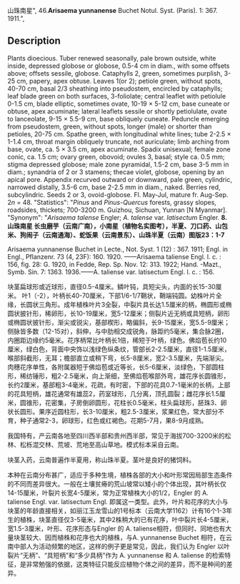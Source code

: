 山珠南星",
46.**Arisaema yunnanense** Buchet Notul. Syst. (Paris). 1: 367. 1911.",

## Description
Plants dioecious. Tuber renewed seasonally, pale brown outside, white inside, depressed globose or globose, 0.5-4 cm in diam., with some offsets above; offsets sessile, globose. Cataphylls 2, green, sometimes purplish, 3-25 cm, papery, apex obtuse. Leaves 1(or 2); petiole green, without spots, 40-70 cm, basal 2/3 sheathing into pseudostem, encircled by cataphylls; leaf blade green on both surfaces, 3-foliolate; central leaflet with petiolule 0-1.5 cm, blade elliptic, sometimes ovate, 10-19 × 5-12 cm, base cuneate or obtuse, apex acuminate; lateral leaflets sessile or shortly petiolulate, ovate to lanceolate, 9-15 × 5.5-9 cm, base obliquely cuneate. Peduncle emerging from pseudostem, green, without spots, longer (male) or shorter than petioles, 20-75 cm. Spathe green, with longitudinal white lines; tube 2-2.5 × 1-1.4 cm, throat margin obliquely truncate, not auriculate; limb arching from base, ovate, ca. 5 × 3.5 cm, apex acuminate. Spadix unisexual; female zone conic, ca. 1.5 cm; ovary green, obovoid; ovules 3, basal; style ca. 0.5 mm; stigma depressed globose; male zone pyramidal, 1.5-2 cm, base 3-5 mm in diam.; synandria of 2 or 3 stamens; thecae violet, globose, opening by an apical pore. Appendix recurved outward or downward, pale green, cylindric, narrowed distally, 3.5-6 cm, base 2-2.5 mm in diam., naked. Berries red, subcylindric. Seeds 2 or 3, ovoid-globose. Fl. May-Jul, mature fr. Aug-Sep. 2*n* = 48.
  "Statistics": "*Pinus* and *Pinus*-*Quercus* forests, grassy slopes, roadsides, thickets; 700-3200 m. Guizhou, Sichuan, Yunnan [N Myanmar].
  "Synonym": "*Arisaema talense* Engler; *A. talense* var. *latisectum* Engler.
**8. 山珠南星 长虫磨芋（云南广南），小南星（植物名实图考），半夏、刀口药、山包米、狗闹子（云南通海）、蛇饭果（云南景东）、山珠半夏（云南）图版23：1-7**

Arisaema yunnanense Buchet in Lecte., Not. Syst. 1 (12) : 367. 1911; Engl. in Engl., Pflanzenr. 73 (4, 23F): 160. 1920. ——Arisaema taliense Engl. l. c. : 156, fig. 28: G. 1920, in Fedde, Rep. Sp. Nov. 12: 313. 1922; Hand. -Mazt., Symb. Sin. 7: 1363. 1936.——A. taliense var. latisectum Engl. l. c. : 156.

块茎扁球形或近球形，直径0.5-4厘米。鳞叶钝，具短尖头，内面的长15-30厘米。 叶1（-2），叶柄长40-70厘米，下部1/6-1/7鞘状，鞘端钝圆。幼株叶片全缘，长圆状三角形。成年植株叶片3全裂，中裂片具长达1.5厘米的柄，椭圆形或椭圆状披针形，稀卵形，长10-19厘米，宽5-12厘米；侧裂片近无柄或具短柄，卵形或椭圆状披针形，渐尖或锐尖，基部楔形，略偏斜，长9-15厘米，宽5.5-9厘米；侧脉皆多数（12-15对），斜伸，与中肋相交成锐角，脉距约5毫米，集合脉2圈，内圈距边缘约5毫米。花序柄常比叶柄长1倍，稀短于叶柄，绿色。佛焰苞长约10厘米，绿白色，背面中央饰以浅绿色纵条纹，管部长2-2.5厘米，直径1-1.5厘米，喉部斜截形，无耳；檐部直立或稍下弯，长5-8厘米，宽2-3.5厘米，先端渐尖。肉穗花序单性，各附属器短于佛焰苞或近等长，长5-6厘米，淡绿色，下部圆柱形，稀纺锤形，粗2-2.5毫米，向上渐细，至佛焰苞喉部外弯，雄花序长圆锥形，长约2厘米，基部粗3-4毫米，花疏，有时密，下部的花具0.7-1毫米的长柄，上部的花具短柄，雄花通常有雄蕊2，药室球形，几分离，顶孔圆裂；雌花序长1.5厘米，圆锥形，花密集，子房倒卵圆形，花柱长0.5毫米，柱头扁球形，胚珠3、卵状长圆形。果序近圆柱形，长3-10厘米，粗2.5-3厘米，浆果红色，常大部分不育，种子通常2-3，卵球形，红色或红褐色。花期5-7月，果8-9月成熟。

我国特有，产云南各地至四川西半部和贵州西半部，常见于海拔700-3200米的松林、松栎混交林、荒坡、荒地至高山草地。模式标本采自云南。

块茎入药，云南普遍作半夏用，称山珠半夏。茎叶是良好的猪饲料。

本种在云南分布甚广，适应于多种生境，植株各部的大小和叶形常因局部生态条件的不同而差异很大。一般在土壤贫瘠的荒山坡常以矮小的个体出现，其叶柄长仅14-15厘米，叶裂片长宽4-5厘米，常为正常植株大小的1/2，Engler 的 A. taliense Engl. var. latisectum Engl. 即属这一类型。此外，叶片和花序的大小与块茎的年龄直接相关，如丽江玉龙雪山的1号标本（云南大学1162）计有16个1-3年生的植株，块茎直径仅3-5毫米，其中2株稍大的已有花序，叶中裂片长4-5厘米，宽1.5-3厘米，叶形、花序形态与Engler 的 A. taliense相符，但同时、同地也有大量块茎较大、因而植株和花序也大的植株，与A. yunnanense Buchet 相符，在云南中部人为活动频繁的地区，这样的例子更是常见，因此，我们认为 Engler 以叶裂片“无柄”、“具短柄”和“多少具柄”作为 A. yunnanense 和 A. taliense 的检索特征，是非常勉强的依据，这类特征只能反应植物个体之间的差异，而不是种间的差异。
